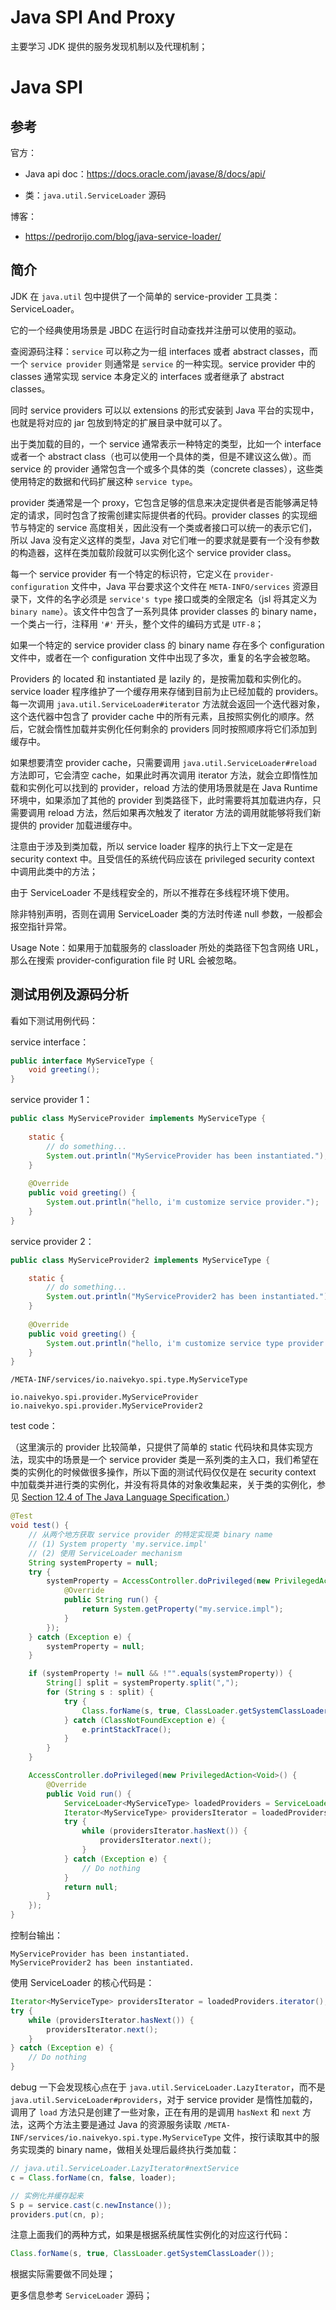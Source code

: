 # Java SPI And Proxy

主要学习 JDK 提供的服务发现机制以及代理机制；

# Java SPI

## 参考

官方：

- Java api doc：https://docs.oracle.com/javase/8/docs/api/

- 类：`java.util.ServiceLoader` 源码

 博客：

- https://pedrorijo.com/blog/java-service-loader/

## 简介

JDK 在 `java.util` 包中提供了一个简单的 service-provider 工具类：ServiceLoader。

它的一个经典使用场景是 JBDC 在运行时自动查找并注册可以使用的驱动。

查阅源码注释：`service` 可以称之为一组 interfaces 或者 abstract classes，而一个 `service provider` 则通常是 `service` 的一种实现。service provider 中的 classes 通常实现 service 本身定义的 interfaces 或者继承了 abstract classes。

同时 service providers 可以以 extensions 的形式安装到 Java 平台的实现中，也就是将对应的 jar 包放到特定的扩展目录中就可以了。

出于类加载的目的，一个 service 通常表示一种特定的类型，比如一个 interface 或者一个 abstract class（也可以使用一个具体的类，但是不建议这么做）。而 service 的 provider 通常包含一个或多个具体的类（concrete classes），这些类使用特定的数据和代码扩展这种 `service type`。	

provider 类通常是一个 proxy，它包含足够的信息来决定提供者是否能够满足特定的请求，同时包含了按需创建实际提供者的代码。provider classes 的实现细节与特定的 service 高度相关，因此没有一个类或者接口可以统一的表示它们，所以 Java 没有定义这样的类型，Java 对它们唯一的要求就是要有一个没有参数的构造器，这样在类加载阶段就可以实例化这个 service provider class。

每一个 service provider 有一个特定的标识符，它定义在 `provider-configuration` 文件中，Java 平台要求这个文件在 `META-INFO/services` 资源目录下，文件的名字必须是 `service's type` 接口或类的全限定名（jsl 将其定义为 `binary name`）。该文件中包含了一系列具体 provider classes 的 binary name，一个类占一行，注释用 `'#'` 开头，整个文件的编码方式是 `UTF-8`；

如果一个特定的 service provider class 的 binary name 存在多个 configuration 文件中，或者在一个 configuration 文件中出现了多次，重复的名字会被忽略。

Providers 的 located 和 instantiated 是 lazily 的，是按需加载和实例化的。service loader 程序维护了一个缓存用来存储到目前为止已经加载的 providers。每一次调用 `java.util.ServiceLoader#iterator`  方法就会返回一个迭代器对象，这个迭代器中包含了 provider cache 中的所有元素，且按照实例化的顺序。然后，它就会惰性加载并实例化任何剩余的 providers 同时按照顺序将它们添加到缓存中。

如果想要清空 provider cache，只需要调用 `java.util.ServiceLoader#reload` 方法即可，它会清空 cache，如果此时再次调用 iterator 方法，就会立即惰性加载和实例化可以找到的 provider，reload 方法的使用场景就是在 Java Runtime 环境中，如果添加了其他的 provider 到类路径下，此时需要将其加载进内存，只需要调用 reload 方法，然后如果再次触发了 iterator 方法的调用就能够将我们新提供的 provider 加载进缓存中。

注意由于涉及到类加载，所以 service loader 程序的执行上下文一定是在 security context 中。且受信任的系统代码应该在 privileged security context 中调用此类中的方法；

由于 ServiceLoader 不是线程安全的，所以不推荐在多线程环境下使用。

除非特别声明，否则在调用 ServiceLoader 类的方法时传递 null 参数，一般都会报空指针异常。

Usage Note：如果用于加载服务的 classloader 所处的类路径下包含网络 URL，那么在搜索 provider-configuration file 时 URL 会被忽略。

## 测试用例及源码分析

看如下测试用例代码：

service interface：

```java
public interface MyServiceType {
    void greeting();
}
```

service provider 1：

```java
public class MyServiceProvider implements MyServiceType {
    
    static {
        // do something...
        System.out.println("MyServiceProvider has been instantiated.");
    }
    
    @Override
    public void greeting() {
        System.out.println("hello, i'm customize service provider.");
    }
}
```

service provider 2：

```java
public class MyServiceProvider2 implements MyServiceType {

    static {
        // do something...
        System.out.println("MyServiceProvider2 has been instantiated.");
    }
    
    @Override
    public void greeting() {
        System.out.println("hello, i'm customize service type provider 2.");
    }
}
```

`/META-INF/services/io.naivekyo.spi.type.MyServiceType`

```
io.naivekyo.spi.provider.MyServiceProvider
io.naivekyo.spi.provider.MyServiceProvider2
```

test code：

（这里演示的 provider 比较简单，只提供了简单的 static 代码块和具体实现方法，现实中的场景是一个 service provider 类是一系列类的主入口，我们希望在类的实例化的时候做很多操作，所以下面的测试代码仅仅是在 security context 中加载类并进行类的实例化，并没有将具体的对象收集起来，关于类的实例化，参见 [Section 12.4 of The Java Language Specification.](https://docs.oracle.com/javase/specs/jls/se8/html/jls-12.html)）

```java
@Test
void test() {
    // 从两个地方获取 service provider 的特定实现类 binary name
    // (1) System property 'my.service.impl'
    // (2) 使用 ServiceLoader mechanism
    String systemProperty = null;
    try {
        systemProperty = AccessController.doPrivileged(new PrivilegedAction<String>() {
            @Override
            public String run() {
                return System.getProperty("my.service.impl");
            }
        });
    } catch (Exception e) {
        systemProperty = null;
    }

    if (systemProperty != null && !"".equals(systemProperty)) {
        String[] split = systemProperty.split(",");
        for (String s : split) {
            try {
                Class.forName(s, true, ClassLoader.getSystemClassLoader());
            } catch (ClassNotFoundException e) {
                e.printStackTrace();
            }
        }
    }

    AccessController.doPrivileged(new PrivilegedAction<Void>() {
        @Override
        public Void run() {
            ServiceLoader<MyServiceType> loadedProviders = ServiceLoader.load(MyServiceType.class);
            Iterator<MyServiceType> providersIterator = loadedProviders.iterator();
            try {
                while (providersIterator.hasNext()) {
                    providersIterator.next();
                }
            } catch (Exception e) {
                // Do nothing
            }
            return null;
        }
    });
}
```

控制台输出：

```
MyServiceProvider has been instantiated.
MyServiceProvider2 has been instantiated.
```

使用 ServiceLoader 的核心代码是：

```java
Iterator<MyServiceType> providersIterator = loadedProviders.iterator();
try {
    while (providersIterator.hasNext()) {
        providersIterator.next();
    }
} catch (Exception e) {
    // Do nothing
}
```

debug 一下会发现核心点在于 `java.util.ServiceLoader.LazyIterator`，而不是 `java.util.ServiceLoader#providers`，对于 service provider 是惰性加载的，调用了 `load` 方法只是创建了一些对象，正在有用的是调用 `hasNext` 和 `next` 方法，这两个方法主要是通过 Java 的资源服务读取 `/META-INF/services/io.naivekyo.spi.type.MyServiceType` 文件，按行读取其中的服务实现类的 binary name，做相关处理后最终执行类加载：

```java
// java.util.ServiceLoader.LazyIterator#nextService
c = Class.forName(cn, false, loader);

// 实例化并缓存起来
S p = service.cast(c.newInstance());
providers.put(cn, p);
```

注意上面我们的两种方式，如果是根据系统属性实例化的对应这行代码：

```java
Class.forName(s, true, ClassLoader.getSystemClassLoader());
```

根据实际需要做不同处理；

更多信息参考 `ServiceLoader` 源码；